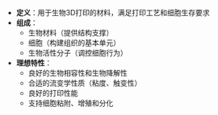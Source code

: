 - **定义**：用于生物3D打印的材料，满足打印工艺和细胞生存要求
- **组成**：
    - 生物材料（提供结构支撑）
    - 细胞（构建组织的基本单元）
    - 生物活性分子（调控细胞行为）
- **理想特性**：
    - 良好的生物相容性和生物降解性
    - 合适的流变学性质（粘度、触变性）
    - 良好的打印性能
    - 支持细胞粘附、增殖和分化